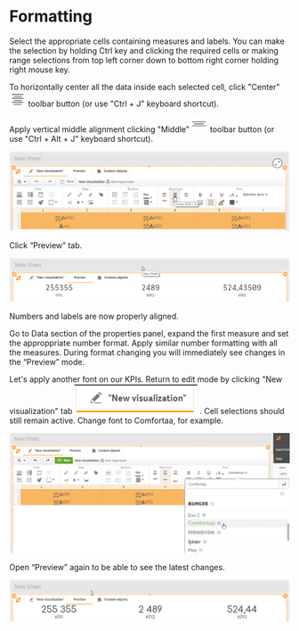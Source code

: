 # Formatting

Select the appropriate cells containing measures and labels. You can make the selection by holding Ctrl key and clicking the required cells or making range selections from top left corner down to bottom right corner holding right mouse key.

To horizontally center all the data inside each selected cell, click "Center" ![](../.gitbook/assets/image%20%2846%29.png)  toolbar button \(or use "Ctrl + J" keyboard shortcut\).

Apply vertical middle alignment clicking "Middle"![](../.gitbook/assets/image%20%2840%29.png) toolbar  button \(or use "Ctrl + Alt + J" keyboard shortcut\).

![](../.gitbook/assets/tutorial13.png)

Click “Preview” tab.

![](../.gitbook/assets/tutorial14.png)

Numbers and labels are now properly aligned. 

Go to Data section of the properties panel, expand the first measure and set the approppriate number format. Apply similar number formatting with all the measures. During format changing you will immediately see changes in the “Preview” mode.

Let's apply another font on our KPIs. Return to edit mode by clicking "New visualization" tab ![](../.gitbook/assets/image%20%2873%29.png) . Cell selections should still remain active. Change font to Comfortaa, for example.

![](../.gitbook/assets/tutorial15.png)


Open “Preview” again to be able to see the latest changes.

![](../.gitbook/assets/tutorial16.png)

